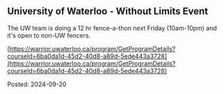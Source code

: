 ## University of Waterloo - Without Limits Event

The UW team is doing a 12 hr fence-a-thon next Friday (10am-10pm) and it's open to non-UW fencers.

[https://warrior.uwaterloo.ca/program/GetProgramDetails?courseId=6ba0da1d-45d2-40d8-a89d-5ede443a3728](https://warrior.uwaterloo.ca/program/GetProgramDetails?courseId=6ba0da1d-45d2-40d8-a89d-5ede443a3728)

Posted: 2024-09-20
